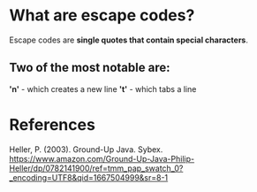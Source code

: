  # What are escape codes?

 Escape codes are **single quotes that contain special characters**.

 ## Two of the most notable are:
 **'n\'** - which creates a new line
 **'t\'** - which tabs a line


# References
Heller, P. (2003). Ground-Up Java. Sybex. <https://www.amazon.com/Ground-Up-Java-Philip-Heller/dp/0782141900/ref=tmm_pap_swatch_0?_encoding=UTF8&qid=1667504999&sr=8-1>
